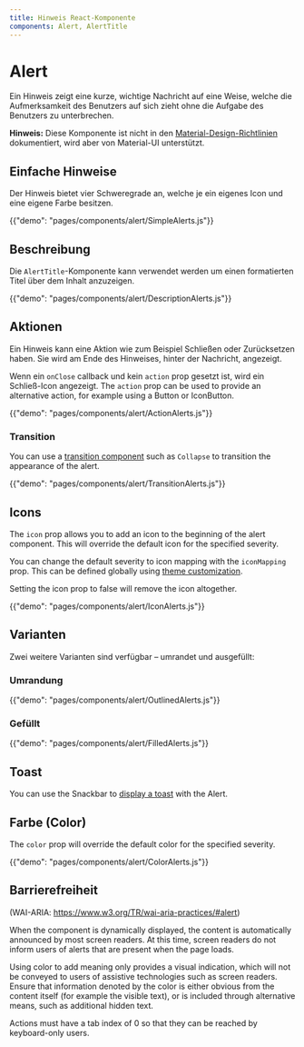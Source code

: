 ```yaml
---
title: Hinweis React-Komponente
components: Alert, AlertTitle
---
```


# Alert

<p class="description">Ein Hinweis zeigt eine kurze, wichtige Nachricht auf eine Weise, welche die Aufmerksamkeit des Benutzers auf sich zieht ohne die Aufgabe des Benutzers zu unterbrechen.</p>

**Hinweis:** Diese Komponente ist nicht in den [Material-Design-Richtlinien](https://material.io/) dokumentiert, wird aber von Material-UI unterstützt.

## Einfache Hinweise

Der Hinweis bietet vier Schweregrade an, welche je ein eigenes Icon und eine eigene Farbe besitzen.

{{"demo": "pages/components/alert/SimpleAlerts.js"}}

## Beschreibung

Die `AlertTitle`-Komponente kann verwendet werden um einen formatierten Titel über dem Inhalt anzuzeigen.

{{"demo": "pages/components/alert/DescriptionAlerts.js"}}

## Aktionen

Ein Hinweis kann eine Aktion wie zum Beispiel Schließen oder Zurücksetzen haben. Sie wird am Ende des Hinweises, hinter der Nachricht, angezeigt.

Wenn ein `onClose` callback und kein `action` prop gesetzt ist, wird ein Schließ-Icon angezeigt. The `action` prop can be used to provide an alternative action, for example using a Button or IconButton.

{{"demo": "pages/components/alert/ActionAlerts.js"}}

### Transition

You can use a [transition component](/components/transitions/) such as `Collapse` to transition the appearance of the alert.

{{"demo": "pages/components/alert/TransitionAlerts.js"}}

## Icons

The `icon` prop allows you to add an icon to the beginning of the alert component. This will override the default icon for the specified severity.

You can change the default severity to icon mapping with the `iconMapping` prop. This can be defined globally using [theme customization](/customization/globals/#default-props).

Setting the icon prop to false will remove the icon altogether.

{{"demo": "pages/components/alert/IconAlerts.js"}}

## Varianten

Zwei weitere Varianten sind verfügbar – umrandet und ausgefüllt:

### Umrandung

{{"demo": "pages/components/alert/OutlinedAlerts.js"}}

### Gefüllt

{{"demo": "pages/components/alert/FilledAlerts.js"}}

## Toast

You can use the Snackbar to [display a toast](/components/snackbars/#customized-snackbars) with the Alert.

## Farbe (Color)

The `color` prop will override the default color for the specified severity.

{{"demo": "pages/components/alert/ColorAlerts.js"}}

## Barrierefreiheit

(WAI-ARIA: https://www.w3.org/TR/wai-aria-practices/#alert)

When the component is dynamically displayed, the content is automatically announced by most screen readers. At this time, screen readers do not inform users of alerts that are present when the page loads.

Using color to add meaning only provides a visual indication, which will not be conveyed to users of assistive technologies such as screen readers. Ensure that information denoted by the color is either obvious from the content itself (for example the visible text), or is included through alternative means, such as additional hidden text.

Actions must have a tab index of 0 so that they can be reached by keyboard-only users.
